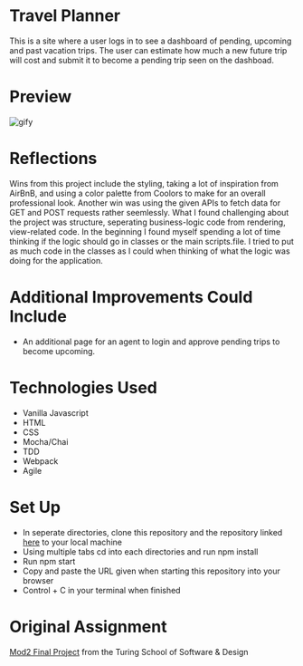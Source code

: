 # Travel Planner

This is a site where a user logs in to see a dashboard of pending, upcoming and past vacation trips. The user can estimate how much a new future trip will cost and submit it to become a pending trip seen on the dashboad. 

# Preview
![gify](https://media.giphy.com/media/UQJeP1RpDz6I4l5vnJ/giphy.gif)

# Reflections 

Wins from this project include the styling, taking a lot of inspiration from AirBnB, and using a color palette from Coolors to make for an overall professional look. Another win was using the given APIs to fetch data for GET and POST requests rather seemlessly. What I found challenging about the project was structure, seperating business-logic code from rendering, view-related code. In the beginning I found myself spending a lot of time thinking if the logic should go in classes or the main scripts.file. I tried to put as much code in the classes as I could when thinking of what the logic was doing for the application. 

# Additional Improvements Could Include
- An additional page for an agent to login and approve pending trips to become upcoming. 

# Technologies Used
- Vanilla Javascript
- HTML
- CSS
- Mocha/Chai
- TDD
- Webpack
- Agile

# Set Up
- In seperate directories, clone this repository and the repository linked [here](https://github.com/turingschool-examples/travel-tracker-api) to your local machine
- Using multiple tabs cd into each directories and run npm install
- Run npm start
- Copy and paste the URL given when starting this repository into your browser
- Control + C in your terminal when finished

# Original Assignment

[Mod2 Final Project](https://frontend.turing.edu/projects/travel-tracker.html) from the Turing School of Software & Design
